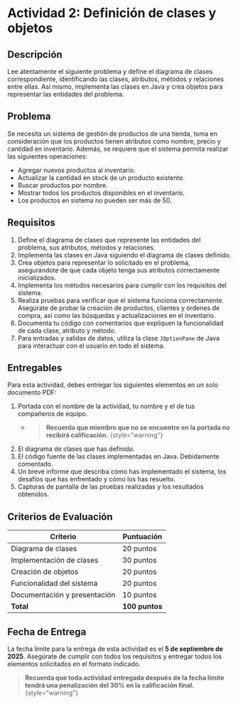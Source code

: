 # Actividad 2: Definición de clases y objetos

## Descripción

Lee atentamente el siguiente problema y define el diagrama de clases correspondiente, identificando las clases,
atributos, métodos y relaciones entre ellas. Así mismo, implementa las clases en Java y crea objetos para representar
las entidades del problema.

## Problema

Se necesita un sistema de gestión de productos de una tienda, toma en consideración que los productos tienen atributos
como nombre, precio y cantidad en inventario. Además, se requiere que el sistema permita realizar las siguientes
operaciones:

* Agregar nuevos productos al inventario.
* Actualizar la cantidad en stock de un producto existente.
* Buscar productos por nombre.
* Mostrar todos los productos disponibles en el inventario.
* Los productos en sistema no pueden ser más de 50.

## Requisitos

1. Define el diagrama de clases que represente las entidades del problema, sus atributos, métodos y relaciones.
2. Implementa las clases en Java siguiendo el diagrama de clases definido.
3. Crea objetos para representar lo solicitado en el problema, asegurándote de que cada objeto tenga sus atributos
   correctamente inicializados.
4. Implementa los métodos necesarios para cumplir con los requisitos del sistema.
5. Realiza pruebas para verificar que el sistema funciona correctamente. Asegúrate de probar la creación de productos,
   clientes y órdenes de compra, así como las búsquedas y actualizaciones en el inventario.
6. Documenta tu código con comentarios que expliquen la funcionalidad de cada clase, atributo y método.
7. Para entradas y salidas de datos, utiliza la clase `JOptionPane` de Java para interactuar con el usuario en todo el
   sistema.

## Entregables

Para esta actividad, debes entregar los siguientes elementos en un solo documento PDF:

1. Portada con el nombre de la actividad, tu nombre y el de tus compañeros de equipo.
    * > **Recuerda que miembro que no se encuentre en la portada no recibirá calificación.** {style="warning"}
2. El diagrama de clases que has definido.
3. El código fuente de las clases implementadas en Java. Debidamente comentado.
4. Un breve informe que describa cómo has implementado el sistema, los desafíos que has enfrentado y cómo los has
   resuelto.
5. Capturas de pantalla de las pruebas realizadas y los resultados obtenidos.

## Criterios de Evaluación

| Criterio                     | Puntuación     |
|------------------------------|----------------|
| Diagrama de clases           | 20 puntos      |
| Implementación de clases     | 30 puntos      |
| Creación de objetos          | 20 puntos      |
| Funcionalidad del sistema    | 20 puntos      |
| Documentación y presentación | 10 puntos      |
| **Total**                    | **100 puntos** |

## Fecha de Entrega

La fecha límite para la entrega de esta actividad es el **5 de septiembre de 2025**. Asegúrate de cumplir con todos los
requisitos y entregar todos los elementos solicitados en el formato indicado.

> **Recuerda que toda actividad entregada después de la fecha límite tendrá una penalización del 30% en la calificación
final.** {style="warning"}